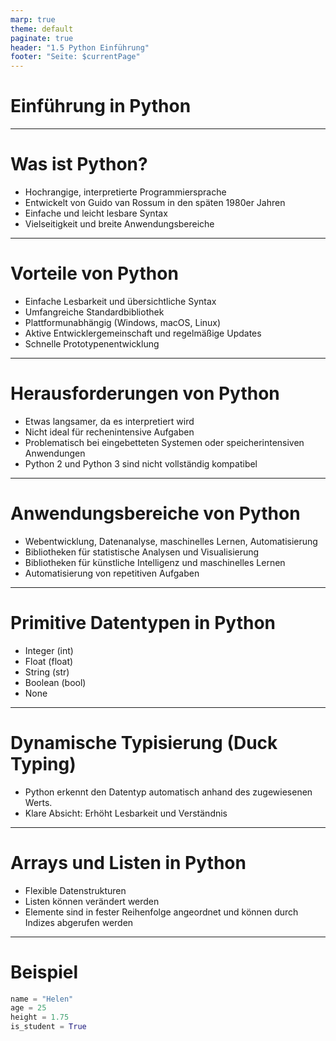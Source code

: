 ```yaml
---
marp: true
theme: default
paginate: true
header: "1.5 Python Einführung"
footer: "Seite: $currentPage"
---
```


# Einführung in Python

---

# Was ist Python?

- Hochrangige, interpretierte Programmiersprache
- Entwickelt von Guido van Rossum in den späten 1980er Jahren
- Einfache und leicht lesbare Syntax
- Vielseitigkeit und breite Anwendungsbereiche

---

# Vorteile von Python

- Einfache Lesbarkeit und übersichtliche Syntax
- Umfangreiche Standardbibliothek
- Plattformunabhängig (Windows, macOS, Linux)
- Aktive Entwicklergemeinschaft und regelmäßige Updates
- Schnelle Prototypenentwicklung

---

# Herausforderungen von Python

- Etwas langsamer, da es interpretiert wird
- Nicht ideal für rechenintensive Aufgaben
- Problematisch bei eingebetteten Systemen oder speicherintensiven Anwendungen
- Python 2 und Python 3 sind nicht vollständig kompatibel

---

# Anwendungsbereiche von Python

- Webentwicklung, Datenanalyse, maschinelles Lernen, Automatisierung
- Bibliotheken für statistische Analysen und Visualisierung
- Bibliotheken für künstliche Intelligenz und maschinelles Lernen
- Automatisierung von repetitiven Aufgaben

---

# Primitive Datentypen in Python

- Integer (int)
- Float (float)
- String (str)
- Boolean (bool)
- None

---

# Dynamische Typisierung (Duck Typing)

- Python erkennt den Datentyp automatisch anhand des zugewiesenen Werts.
- Klare Absicht: Erhöht Lesbarkeit und Verständnis

---

# Arrays und Listen in Python

- Flexible Datenstrukturen
- Listen können verändert werden
- Elemente sind in fester Reihenfolge angeordnet und können durch Indizes abgerufen werden

---

# Beispiel

```python
name = "Helen"
age = 25
height = 1.75
is_student = True
